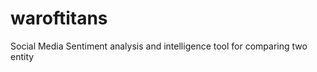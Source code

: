 waroftitans
===========

Social Media Sentiment analysis and intelligence tool for comparing two entity
